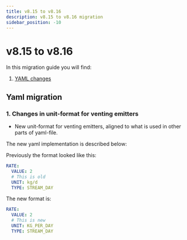 ```yaml
---
title: v8.15 to v8.16
description: v8.15 to v8.16 migration
sidebar_position: -10
---
```


# v8.15 to v8.16

In this migration guide you will find:

1. [YAML changes](#yaml-migration)

## Yaml migration

### 1. Changes in unit-format for venting emitters
- New unit-format for venting emitters, aligned to what is used in other parts of yaml-file.

The new yaml implementation is described below:

Previously the format looked like this: 
~~~~yaml
RATE:
  VALUE: 2
  # This is old
  UNIT: kg/d
  TYPE: STREAM_DAY
~~~~

The new format is: 
~~~~yaml
RATE:
  VALUE: 2
  # This is new
  UNIT: KG_PER_DAY
  TYPE: STREAM_DAY
~~~~